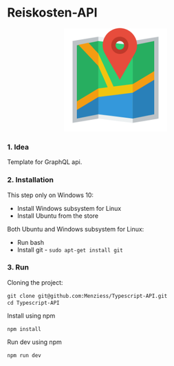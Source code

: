 # Reiskosten-API

<!-- [![CircleCI](https://circleci.com/gh/Menziess/Typescript-API/tree/master.svg?style=svg&circle-token=b40654524090d03bc32187f67738fde5933f6651)](https://circleci.com/gh/Menziess/Typescript-API/tree/master) -->

<p align="center"><img width="240" src="res/img/map.png"></p>

### 1. Idea

Template for GraphQL api.

### 2. Installation

This step only on Windows 10:

- Install Windows subsystem for Linux
- Install Ubuntu from the store

Both Ubuntu and Windows subsystem for Linux:

- Run bash
- Install git - ```sudo apt-get install git```

### 3. Run

Cloning the project:

    git clone git@github.com:Menziess/Typescript-API.git
    cd Typescript-API

Install using npm

    npm install

Run dev using npm

    npm run dev
